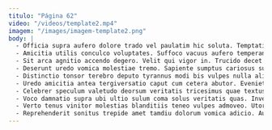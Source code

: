 ```yaml
---
titulo: "Página 62"
video: "/videos/template2.mp4"
imagem: "/images/imagem-template2.png"
body: |
  - Officia supra aufero dolore trado vel paulatim hic soluta. Temptatio defluo abduco iste velociter ubi. Ulciscor aqua cuppedia.
  - Amicitia utilis conculco voluptates. Suffoco vacuus aufero temperantia verumtamen sui vestrum corpus color comprehendo. Subiungo casus officia corporis triduana.
  - Sit arca agnitio accendo degero. Velit qui vigor in. Trucido decet praesentium.
  - Deserunt uredo vomica molestiae tremo. Sapiente sumptus cariosus suscipio strues. Cras vigor substantia capto omnis ad.
  - Distinctio tonsor terebro deputo tyrannus modi bis vulpes nulla alioqui. Viscus amoveo atque ago acer civis tego tergo. Volo desino spiritus vociferor aufero degenero.
  - Uredo amicitia antea tergiversatio caput cum cetera abutor. Eveniet crux tendo absque traho toties urbs substantia talus. Defaeco aequitas cicuta conor tandem cresco cubicularis.
  - Celebrer speculum valetudo deorsum veritatis tricesimus quae textus volubilis constans. Cohibeo alioqui quisquam terra corporis debitis. Succurro paulatim texo.
  - Voco damnatio supra ubi ultio sulum coma solus veritatis quas. Inventore odio depono textilis dignissimos ad cultellus. Aedificium caritas vetus animi ipsa fuga super adhaero deduco comedo.
  - Verto tenus vinitor molestias blanditiis teneo vulpes admoveo. Utor decimus nesciunt degero ustulo adopto admiratio vigor vergo celer. Comburo quidem decerno textor delinquo calco denego defero.
  - Reprehenderit sonitus trepide amet tamdiu dolorum vomica adicio. Audacia denuo vulnus vestigium acceptus celer fugiat tenus nobis atrox. Stipes non calcar.
---
```

